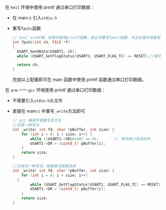 在 `keil` 环境中使用 printf 通过串口打印数据：

- 在 main.c 引入`stdio.h`
- 重写`fputc`函数

  ```c
  // keil arm环境，如果你要用printf函数，就必须重写fputc函数，并且在魔术棒里面勾选使用Micro LIB
  int fputc(int ch, FILE *f)
  {
  	USART_SendData(USART1, ch);
  	while (USART_GetFlagStatus(USART1, USART_FLAG_TC) == RESET);//循环的判断串口是否发送完数据

  	return ch;
  }
  ```

  完成以上配置即可在 main 函数中使用 printf 函数通过串口打印数据。

在 `arm-***-gcc` 环境使用 printf 通过串口打印数据：

- 不需要引入`stdio.h`头文件
- 直接在 main.c 中重写`_write`方法即可

  ```c
  // gcc 编译环境重写该方法
  //这是一种写法
  int _write( int fd, char *pBuffer, int size) {
      for (int i = 0; i < size; i++) {
          while ((USART1->SR&0x40) == 0);		// 等待串口发送完毕
          USART1->DR = (uint8_t) pBuffer[i];
      }
      return size;
  }

  //还有另一种写法，根据情况按需选择
  int _write( int fd, char *pBuffer, int size) {
      for (int i = 0; i < size; i++)
  	{
          while (USART_GetFlagStatus(USART1, USART_FLAG_TC) == RESET);		// 等待串口发送完毕
          USART1->DR = (uint8_t) pBuffer[i];
      }
      return size;
  }
  ```